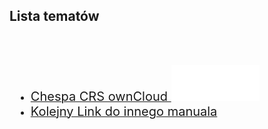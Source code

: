 <link type="text/css" rel="stylesheet" href="/docs/assets/css/style.css" />

## Lista tematów
<div style="margin-left: 10px">
<br/><br/>
<ul>
  <li><a href="ownCloudManual.html"><span style="font-size: 20px">Chespa CRS ownCloud <img width="30%" height="30%" src="/docs/assets/images/logoOwnClod.svg"/></span></a></li>
  <li><a href="ownCloudManual.html"><span style="font-size: 20px">Kolejny Link do innego manuala</span></a></li>
</ul>
</div>

